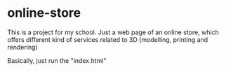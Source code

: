 # online-store
This is a project for my school. Just a web page of an online store, which offers different kind of services related to 3D (modelling, printing and rendering)

Basically, just run the "index.html" 
